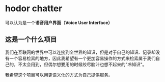 # hodor chatter

可以认为是一个**语音用户界面（Voice User Interface）**

## 这是一个什么项目

我们在互联网的世界中可以连接到全世界的知识，但是对于自己的知识、记录却没有一个容易检索的地方，因此我希望有一个更加容易操作的方式来检索属于我们自己的，不太会用到，但偶尔想要用的时候绞尽脑汁也想不起来的"冷知识"。

我希望这个项目可以用更语义化的方式为自己提供服务。